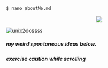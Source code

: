 ```sh
$ nano aboutMe.md
```

<p align="center">
  <img src="https://github.com/unix2dossss/unix2dossss/assets/60042992/c09eb9b1-c4dd-406a-a95d-f0e929626fb2"/>
</p>

<p align="left"> <img src="https://komarev.com/ghpvc/?username=unix2dossss&label=Profile%20views&color=0e75b6&style=flat" alt="unix2dossss" /> </p>

##### my weird spontaneous ideas below.
###### **exercise caution while scrolling**
